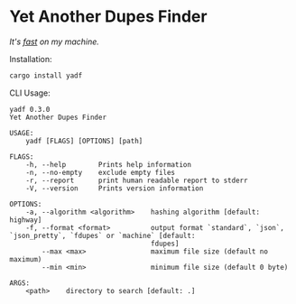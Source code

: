 # Yet Another Dupes Finder

*It's [fast][benchmarks] on my machine.*

Installation:

```bash
cargo install yadf
```

CLI Usage:

```
yadf 0.3.0
Yet Another Dupes Finder

USAGE:
    yadf [FLAGS] [OPTIONS] [path]

FLAGS:
    -h, --help        Prints help information
    -n, --no-empty    exclude empty files
    -r, --report      print human readable report to stderr
    -V, --version     Prints version information

OPTIONS:
    -a, --algorithm <algorithm>    hashing algorithm [default: highway]
    -f, --format <format>          output format `standard`, `json`, `json_pretty`, `fdupes` or `machine` [default:
                                   fdupes]
        --max <max>                maximum file size (default no maximum)
        --min <min>                minimum file size (default 0 byte)

ARGS:
    <path>    directory to search [default: .]
```

[benchmarks]: bench.md

